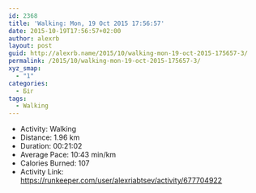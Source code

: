 ```yaml
---
id: 2368
title: 'Walking: Mon, 19 Oct 2015 17:56:57'
date: 2015-10-19T17:56:57+02:00
author: alexrb
layout: post
guid: http://alexrb.name/2015/10/walking-mon-19-oct-2015-175657-3/
permalink: /2015/10/walking-mon-19-oct-2015-175657-3/
xyz_smap:
  - "1"
categories:
  - Біг
tags:
  - Walking
---
```

<ul class="rk-list">
  <li class="rk-activity">
    Activity: Walking
  </li>
  <li class="rk-distance">
    Distance: 1.96 km
  </li>
  <li class="rk-duration">
    Duration: 00:21:02
  </li>
  <li class="rk-avg-pace">
    Average Pace: 10:43 min/km
  </li>
  <li class="rk-calories">
    Calories Burned: 107
  </li>
  <li class="rk-activity-link">
    Activity Link: <a href="https://runkeeper.com/user/alexriabtsev/activity/677704922">https://runkeeper.com/user/alexriabtsev/activity/677704922</a>
  </li>
</ul>